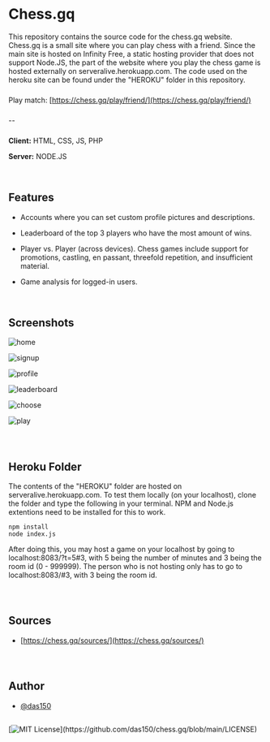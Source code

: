 
# Chess.gq

This repository contains the source code for the chess.gq website. Chess.gq is a small site where you can play chess with a friend. Since the main site is hosted on Infinity Free, a static hosting provider that does not support Node.JS, the part of the website where you play the chess game is hosted externally on serveralive.herokuapp.com. The code used on the heroku site can be found under the "HEROKU" folder in this repository.
###
Play match: [https://chess.gq/play/friend/](https://chess.gq/play/friend/)
###
--
###

**Client:** HTML, CSS, JS, PHP

**Server:** NODE.JS

⠀

## Features

- Accounts where you can set custom profile pictures and descriptions.

- Leaderboard of the top 3 players who have the most amount of wins.

- Player vs. Player (across devices). Chess games include support for promotions, castling, en passant, threefold repetition, and insufficient material.

- Game analysis for logged-in users.


⠀

###
## Screenshots

![home](https://user-images.githubusercontent.com/83658956/151048276-0a23a59c-2b8c-4f01-a8a5-2bbb8b9bb96d.png)

![signup](https://user-images.githubusercontent.com/83658956/151048525-7806ba14-ed05-4246-936a-2fa5335701da.png)

![profile](https://user-images.githubusercontent.com/83658956/151048696-1426aaf1-21f2-4bcf-9215-9e8df04a0071.png)

![leaderboard](https://user-images.githubusercontent.com/83658956/151048845-f3bbde02-81ca-44d1-9ee6-6792c8e42aa9.png)

![choose](https://user-images.githubusercontent.com/83658956/151049058-4130aa32-1ab2-42a0-8471-ca8cdb60a5e8.png)

![play](https://user-images.githubusercontent.com/83658956/151049297-09f71251-db69-496c-9321-6966dbafd51f.png)


###
⠀

## Heroku Folder

The contents of the "HEROKU" folder are hosted on serveralive.herokuapp.com. To test them locally (on your localhost), clone the folder and type the following in your terminal. NPM and Node.js extentions need to be installed for this to work.

```
npm install
node index.js
```
After doing this, you may host a game on your localhost by going to localhost:8083/?t=5#3, with 5 being the number of minutes and 3 being the room id (0 - 999999). The person who is not hosting only has to go to localhost:8083/#3, with 3 being the room id.

###

⠀
## Sources

 - [https://chess.gq/sources/](https://chess.gq/sources/)

###

⠀
## Author

- [@das150](https://github.com/das150)

##
[![MIT License](https://img.shields.io/apm/l/atomic-design-ui.svg?)](https://github.com/das150/chess.gq/blob/main/LICENSE)
